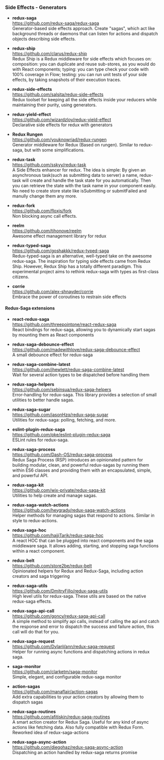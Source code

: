 ### Side Effects - Generators


- **redux-saga**  
  https://github.com/redux-saga/redux-saga  
  Generator-based side effects approach.  Create "sagas", which act like background threads or daemons that can listen for actions and dispatch objects describing side effects.
  
- **redux-ship**  
  https://github.com/clarus/redux-ship  
  Redux Ship is a Redux middleware for side effects which focuses on: composition: you can duplicate and reuse sub-stores, as you would do with React components; typing: you can type check your code with 100% coverage in Flow; testing: you can run unit tests of your side effects, by taking snapshots of their execution traces.
  
- **redux-side-effects**  
  https://github.com/salsita/redux-side-effects  
  Redux toolset for keeping all the side effects inside your reducers while maintaining their purity, using generators.
  
- **redux-yield-effect**  
  https://github.com/wizardzloy/redux-yield-effect  
  Declarative side effects for redux with generators
  
- **Redux Rungen**  
  https://github.com/youknowriad/redux-rungen  
  Generator middleware for Redux (Based on rungen).  Similar to redux-saga, but with some simplifications.  
  
- **redux-task**  
  https://github.com/sskyy/redux-task  
  A Side Effects enhancer for redux. The idea is simple: By given an asynchronous task(such as submitting data to server) a name, redux-task will create and handle the task state for you automatically. Then you can retrieve the state with the task name in your component easily. No need to create store state like isSubmitting or submitFailed and manully change them any more. 
  
- **redux-fork**  
  https://github.com/floxjs/fork  
  Non blocking async call effects.
  
- **reelm**  
  https://github.com/tihonove/reelm  
  Awesome effect management library for redux
  
- **redux-typed-saga**  
  https://github.com/goshakkk/redux-typed-saga  
  Redux-typed-saga is an alternative, well-typed take on the awesome redux-saga. The inspiration for typing side effects came from Redux Ship. However, Redux Ship has a totally different paradigm.  This experimental project aims to rethink redux-saga with types as first-class citizens.
  
- **corrie**  
  https://github.com/alex-shnayder/corrie  
  Embrace the power of coroutines to restrain side effects 
  

#### Redux-Saga extensions  

- **react-redux-saga**  
  https://github.com/threepointone/react-redux-saga  
  React bindings for redux-saga, allowing you to dynamically start sagas by mounting them as React components
  
- **redux-saga-debounce-effect**  
  https://github.com/madewithlove/redux-saga-debounce-effect  
  A small debounce effect for redux-saga
  
- **redux-saga-combine-latest**  
  https://github.com/jhewlett/redux-saga-combine-latest  
  Wait for several action types to be dispatched before handling them

- **redux-saga-helpers**  
  https://github.com/sebinsua/redux-saga-helpers  
  Error-handling for redux-saga.  This library provides a selection of small utilities to better handle sagas.

- **redux-saga-sugar**  
  https://github.com/jasonHzq/redux-saga-sugar  
  Utilities for redux-saga: polling, fetching, and more.

- **eslint-plugin-redux-saga**  
  https://github.com/pke/eslint-plugin-redux-saga  
  ESLint rules for redux-saga.
  
- **redux-saga-process**  
  https://github.com/Dash-OS/redux-saga-process  
  Redux Saga Process (RSP) introduces an opinionated pattern for building modular, clean, and powerful redux-sagas by running them within ES6 classes and providing them with an encapsulated, simple, and powerful API. 
  
- **redux-saga-kit**  
  https://github.com/wix-private/redux-saga-kit  
  Utilities to help create and manage sagas.
  
- **redux-saga-watch-actions**  
  https://github.com/heygrady/redux-saga-watch-actions  
  Helper methods for managing sagas that respond to actions. Similar in style to redux-actions.
  
- **redux-saga-hoc**  
  https://github.com/hajjiTarik/redux-saga-hoc  
  A react HOC that can be plugged into react components and the saga middleware saga.  It allows adding, starting, and stopping saga functions within a react component.
  
- **redux-belt**  
  https://github.com/store2be/redux-belt  
  Opinionated helpers for Redux and Redux-Saga, including action creators and saga triggering
  
- **redux-saga-utils**  
  https://github.com/DmitryFillo/redux-saga-utils  
  High level utils for redux-saga. These utils are based on the native redux-saga effects.
  
- **redux-saga-api-call**  
  https://github.com/goncy/redux-saga-api-call  
  A simple method to simplify api calls, instead of calling the api and catch the response and error to dispatch the success and failure action, this call will do that for you.
  
- **redux-saga-request**  
  https://github.com/DylanVann/redux-saga-request  
  Helper for running async functions and dispatching actions in redux saga.
  
- **saga-monitor**  
  https://github.com/clarketm/saga-monitor  
  Simple, elegant, and configurable redux-saga monitor 
  
- **action-sagas**  
  https://github.com/manaflair/action-sagas  
  Add extra capabilities to your action creators by allowing them to dispatch sagas
  
- **redux-saga-routines**  
  https://github.com/afitiskin/redux-saga-routines  
  A smart action creator for Redux Saga. Useful for any kind of async actions like fetching data. Also fully compatible with Redux Form. Reworked idea of redux-saga-actions
  
- **redux-saga-async-action**  
  https://github.com/diegohaz/redux-saga-async-action  
  Dispatching an action handled by redux-saga returns promise